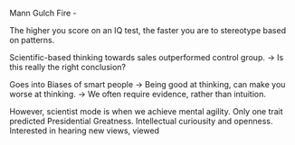 Mann Gulch Fire - 


The higher you score on an IQ test, the faster you are to stereotype based on patterns.

Scientific-based thinking towards sales outperformed control group.
-> Is this really the right conclusion?

Goes into Biases of smart people
-> Being good at thinking, can make you worse at thinking.
-> We often require evidence, rather than intuition.

However, scientist mode is when we achieve mental agility.
Only one trait predicted Presidential Greatness.  Intellectual curiousity and openness.  Interested in hearing new views, viewed 
